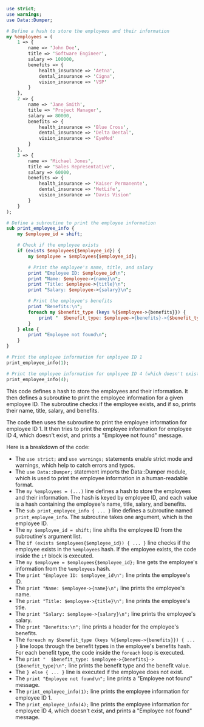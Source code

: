```perl
use strict;
use warnings;
use Data::Dumper;

# Define a hash to store the employees and their information
my %employees = (
    1 => {
        name => 'John Doe',
        title => 'Software Engineer',
        salary => 100000,
        benefits => {
            health_insurance => 'Aetna',
            dental_insurance => 'Cigna',
            vision_insurance => 'VSP'
        }
    },
    2 => {
        name => 'Jane Smith',
        title => 'Project Manager',
        salary => 80000,
        benefits => {
            health_insurance => 'Blue Cross',
            dental_insurance => 'Delta Dental',
            vision_insurance => 'EyeMed'
        }
    },
    3 => {
        name => 'Michael Jones',
        title => 'Sales Representative',
        salary => 60000,
        benefits => {
            health_insurance => 'Kaiser Permanente',
            dental_insurance => 'MetLife',
            vision_insurance => 'Davis Vision'
        }
    }
);

# Define a subroutine to print the employee information
sub print_employee_info {
    my $employee_id = shift;

    # Check if the employee exists
    if (exists $employees{$employee_id}) {
        my $employee = $employees{$employee_id};

        # Print the employee's name, title, and salary
        print "Employee ID: $employee_id\n";
        print "Name: $employee->{name}\n";
        print "Title: $employee->{title}\n";
        print "Salary: $employee->{salary}\n";

        # Print the employee's benefits
        print "Benefits:\n";
        foreach my $benefit_type (keys %{$employee->{benefits}}) {
            print "  $benefit_type: $employee->{benefits}->{$benefit_type}\n";
        }
    } else {
        print "Employee not found\n";
    }
}

# Print the employee information for employee ID 1
print_employee_info(1);

# Print the employee information for employee ID 4 (which doesn't exist)
print_employee_info(4);
```

This code defines a hash to store the employees and their information. It then defines a subroutine to print the employee information for a given employee ID. The subroutine checks if the employee exists, and if so, prints their name, title, salary, and benefits.

The code then uses the subroutine to print the employee information for employee ID 1. It then tries to print the employee information for employee ID 4, which doesn't exist, and prints a "Employee not found" message.

Here is a breakdown of the code:

* The `use strict;` and `use warnings;` statements enable strict mode and warnings, which help to catch errors and typos.
* The `use Data::Dumper;` statement imports the Data::Dumper module, which is used to print the employee information in a human-readable format.
* The `my %employees = (...)` line defines a hash to store the employees and their information. The hash is keyed by employee ID, and each value is a hash containing the employee's name, title, salary, and benefits.
* The `sub print_employee_info { ... }` line defines a subroutine named `print_employee_info`. The subroutine takes one argument, which is the employee ID.
* The `my $employee_id = shift;` line shifts the employee ID from the subroutine's argument list.
* The `if (exists $employees{$employee_id}) { ... }` line checks if the employee exists in the `%employees` hash. If the employee exists, the code inside the `if` block is executed.
* The `my $employee = $employees{$employee_id};` line gets the employee's information from the `%employees` hash.
* The `print "Employee ID: $employee_id\n";` line prints the employee's ID.
* The `print "Name: $employee->{name}\n";` line prints the employee's name.
* The `print "Title: $employee->{title}\n";` line prints the employee's title.
* The `print "Salary: $employee->{salary}\n";` line prints the employee's salary.
* The `print "Benefits:\n";` line prints a header for the employee's benefits.
* The `foreach my $benefit_type (keys %{$employee->{benefits}}) { ... }` line loops through the benefit types in the employee's benefits hash. For each benefit type, the code inside the `foreach` loop is executed.
* The `print "  $benefit_type: $employee->{benefits}->{$benefit_type}\n";` line prints the benefit type and the benefit value.
* The `} else { ... }` line is executed if the employee does not exist.
* The `print "Employee not found\n";` line prints a "Employee not found" message.
* The `print_employee_info(1);` line prints the employee information for employee ID 1.
* The `print_employee_info(4);` line prints the employee information for employee ID 4, which doesn't exist, and prints a "Employee not found" message.